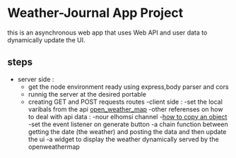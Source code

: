 # Weather-Journal App Project

this is an asynchronous web app that uses Web API and user data to dynamically update the UI.

## steps

- server side :
  - get the node environment ready using express,body parser and cors
  - runnig the server at the desired portable
  - creating GET and POST requests routes
    -client side :
    -set the local varibals from the api [open_weather_map](https://openweathermap.org/current#zip)
    -other referenses on how to deal with api data : 
      -nour elhomsi channel 
      -[how to copy an object](https://www.javascripttutorial.net/object/3-ways-to-copy-objects-in-javascript/)
    -set the event listener on generate button
    -a chain function between getting the date (the weather) and posting the data and then update the ui
    -a widget to display the weather dynamically served by the openweathermap
